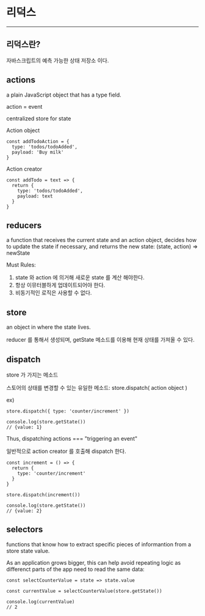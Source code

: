 # 리덕스

---

## 리덕스란?

자바스크립트의 예측 가능한 상태 저장소 이다.



## actions

a plain JavaScript object that has a type field.

action = event

centralized store for state



Action object

```react
const addTodoAction = {
  type: 'todos/todoAdded',
  payload: 'Buy milk'
}
```



Action creator

```react
const addTodo = text => {
  return {
    type: 'todos/todoAdded',
    payload: text
  }
}
```



## reducers

a function that receives the current state and an action object, decides how to update the state if necessary, and returns the new state: (state, action) => newState

Must Rules:

1. state 와 action 에 의거해 새로운 state 를 계산 해야한다.
2. 항상 이뮤터블하게 업데이트되어야 한다.
3. 비동기적인 로직은 사용할 수 없다.



## store

an object in where the state lives.

reducer 를 통해서 생성되며, getState 메소드를 이용해 현재 상태를 가져올 수 있다.



## dispatch

store 가 가지는 메소드

스토어의 상태를 변경할 수 있는 유일한 메소드: store.dispatch( action object )

ex)

```react
store.dispatch({ type: 'counter/increment' })

console.log(store.getState())
// {value: 1}
```

Thus, dispatching actions === "triggering an event"

일반적으로 action creator 를 호출해 dispatch 한다.

```react
const increment = () => {
  return {
    type: 'counter/increment'
  }
}

store.dispatch(increment())

console.log(store.getState())
// {value: 2}
```



## selectors

functions that know how to extract specific pieces of informantion from a store state value.

As an application grows bigger, this can help avoid repeating logic as differenct parts of the app need to read the same data:

```react
const selectCounterValue = state => state.value

const currentValue = selectCounterValue(store.getState())

console.log(currentValue)
// 2
```

